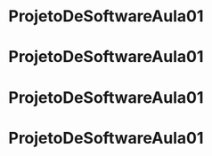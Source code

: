 # ProjetoDeSoftwareAula01
# ProjetoDeSoftwareAula01
# ProjetoDeSoftwareAula01
# ProjetoDeSoftwareAula01
